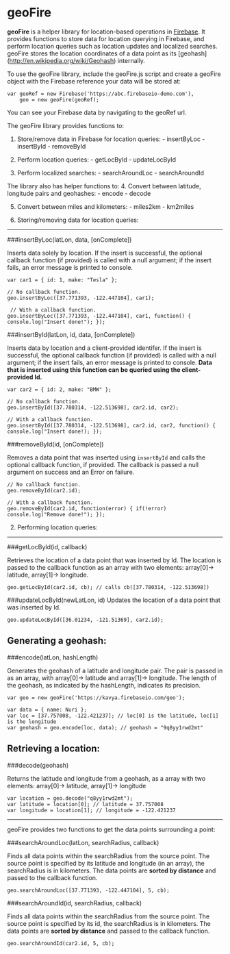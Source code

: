 geoFire
=======
**geoFire** is a helper library for location-based operations in [Firebase](https://www.firebase.com/).
It provides functions to store data for location querying in Firebase, 
and perform location queries such as location updates and localized searches.
geoFire stores the location coordinates of a data point as its [geohash] (http://en.wikipedia.org/wiki/Geohash) internally.

To use the geoFire library, include the geoFire.js script and create a geoFire object with the Firebase reference your data
will be stored at:

    var geoRef = new Firebase('https://abc.firebaseio-demo.com'),
        geo = new geoFire(geoRef);

You can see your Firebase data by navigating to the geoRef url.

The geoFire library provides functions to:
1. Store/remove data in Firebase for location queries:
       - insertByLoc
       - insertById
       - removeById

2. Perform location queries:
       - getLocById
       - updateLocById
       
3. Perform localized searches:
       - searchAroundLoc
       - searchAroundId

The library also has helper functions to:
4. Convert between latitude, longitude pairs and geohashes:
       - encode
       - decode

5. Convert between miles and kilometers:
       - miles2km
       - km2miles


1. Storing/removing data for location queries:
----------------------------------
###insertByLoc(latLon, data, [onComplete])

Inserts data solely by location. If the insert is successful, the optional callback function (if provided) is called with a null argument;
if the insert fails, an error message is printed to console.

    var car1 = { id: 1, make: "Tesla" };

    // No callback function.
    geo.insertByLoc([37.771393, -122.447104], car1); 

     // With a callback function.
    geo.insertByLoc([37.771393, -122.447104], car1, function() { console.log("Insert done!"); });

###insertById(latLon, id, data, [onComplete])

Inserts data by location and a client-provided identifer. If the insert is successful, the optional callback function (if provided) is called
with a null argument; if the insert fails, an error message is printed to console.
**Data that is inserted using this function can be queried using the client-provided Id.**

    var car2 = { id: 2, make: "BMW" };

    // No callback function.
    geo.insertById([37.780314, -122.513698], car2.id, car2);

    // With a callback function.
    geo.insertById([37.780314, -122.513698], car2.id, car2, function() { console.log("Insert done!); });

###removeById(id, [onComplete])

Removes a data point that was inserted using `insertById` and calls the optional callback function, if provided. The 
callback is passed a null argument on success and an Error on failure.

    // No callback function.
    geo.removeById(car2.id);

    // With a callback function.
    geo.removeById(car2.id, function(error) { if(!error) console.log("Remove done!"); });

2. Performing location queries:
----------------------------


###getLocById(id, callback)

Retrieves the location of a data point that was inserted by Id. The location is passed to the callback function as an array with two elements: array[0]-> latitude, array[1]-> longitude.

    geo.getLocById(car2.id, cb); // calls cb([37.780314, -122.513698])

###updateLocById(newLatLon, id)
Updates the location of a data point that was inserted by Id.
    
    geo.updateLocById([36.01234, -121.51369], car2.id);





Generating a geohash:
---------------------
###encode(latLon, hashLength)

Generates the geohash of a latitude and longitude pair. The pair is passed in as an array, with array[0]-> latitude and array[1]-> longitude.
The length of the geohash, as indicated by the hashLength, indicates its precision.

    var geo = new geoFire('https://kavya.firebaseio.com/geo');

    var data = { name: Nuri };
    var loc = [37.757008, -122.421237]; // loc[0] is the latitude, loc[1] is the longitude
    var geohash = geo.encode(loc, data); // geohash = "9q8yy1rwd2mt" 

Retrieving a location:
----------------------
###decode(geohash)

Returns the latitude and longitude from a geohash, as a array with two elements: array[0]-> latitude, array[1]-> longitude

    var location = geo.decode("q8yy1rwd2mt");
    var latitude = location[0]; // latitude = 37.757008
    var longitude = location[1]; // longitude = -122.421237


***
geoFire provides two functions to get the data points surrounding a point:

###searchAroundLoc(latLon, searchRadius, callback)

Finds all data points within the searchRadius from the source point. The source point is specified by its latitude and longitude (in an array),
the searchRadius is in kilometers. The data points are **sorted by distance** and passed to the callback function.

    geo.searchAroundLoc([37.771393, -122.447104], 5, cb);

###searchAroundId(id, searchRadius, callback)

Finds all data points within the searchRadius from the source point. The source point is specified by its id,
the searchRadius is in kilometers. The data points are **sorted by distance** and passed to the callback function.

    geo.searchAroundId(car2.id, 5, cb);